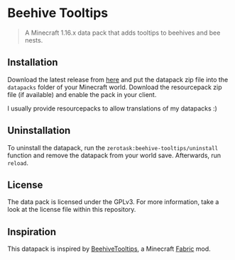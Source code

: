 # Beehive Tooltips

> A Minecraft 1.16.x data pack that adds tooltips to beehives and bee nests.

## Installation

Download the latest release from [here][latest] and put the datapack zip file into the `datapacks` folder of your Minecraft world. Download the resourcepack zip file (if available) and enable the pack in your client.

I usually provide resourcepacks to allow translations of my datapacks :)

## Uninstallation

To uninstall the datapack, run the `zerotask:beehive-tooltips/uninstall` function and remove the datapack from your world save. Afterwards, run `reload`.

## License

The data pack is licensed under the GPLv3. For more information, take a look at the license file within this repository.

## Inspiration

This datapack is inspired by [BeehiveTooltips][mod], a Minecraft [Fabric][fabric] mod.

[fabric]: https://fabricmc.net/
[latest]: https://github.com/SirWindfield/REPLACE/releases/latest
[mod]: https://www.curseforge.com/minecraft/mc-mods/beehivetooltips
